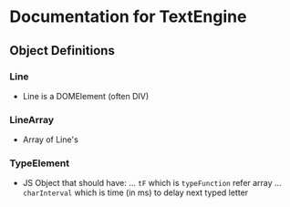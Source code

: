 # Documentation for TextEngine

## Object Definitions

### Line

* Line is a DOMElement (often DIV)

### LineArray

* Array of Line's

### TypeElement

* JS Object that should have:
... `tF` which is `typeFunction` refer array
... `charInterval` which is time (in ms) to delay next typed letter